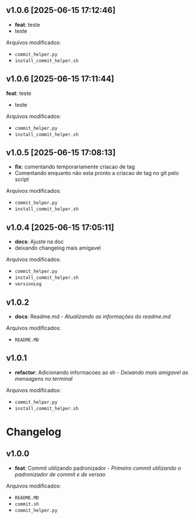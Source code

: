 ## v1.0.6 [2025-06-15 17:12:46]

- **feat**: teste
- teste

Arquivos modificados:
- `commit_helper.py`
- `install_commit_helper.sh`


## v1.0.6 [2025-06-15 17:11:44]
 **feat**: teste
- teste

Arquivos modificados:
- `commit_helper.py`
- `install_commit_helper.sh`


## v1.0.5 [2025-06-15 17:08:13]

- **fix**: comentando temporariamente criacao de tag
- Comentando enquanto não esta pronto a criacao de tag no git pelo script

Arquivos modificados:
- `commit_helper.py`
- `install_commit_helper.sh`


## v1.0.4 [2025-06-15 17:05:11]

- **docs**: Ajuste na doc
- deixando changelog mais amigavel

Arquivos modificados:
- `commit_helper.py`
- `install_commit_helper.sh`
- `versionLog`


## v1.0.2

- **docs**: Readme.md - _Atualizando as informações do readme.md_

Arquivos modificados:
- `README.MD`


## v1.0.1

- **refactor**: Adicionando informacoes ao sh - _Deixando mais amigavel as mensagens no terminal_

Arquivos modificados:
- `commit_helper.py`
- `install_commit_helper.sh`


# Changelog

## v1.0.0

- **feat**: Commit utilizando padronizador - _Primeiro commit utilizando o padronizador de commit e de versao_

Arquivos modificados:
- `README.MD`
- `commit.sh`
- `commit_helper.py`


